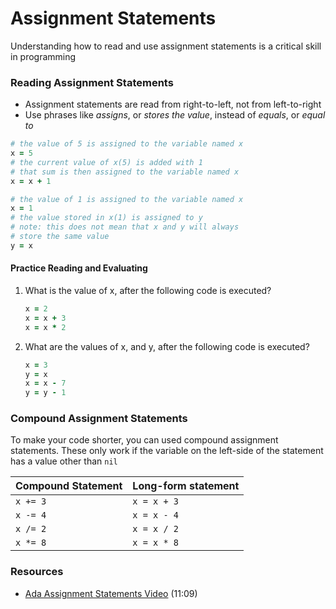 # Assignment Statements


Understanding how to read and use assignment statements is a critical skill in programming

### Reading Assignment Statements

* Assignment statements are read from right-to-left, not from left-to-right
* Use phrases like _assigns_, or _stores the value_, instead of _equals_, or _equal to_

```ruby
# the value of 5 is assigned to the variable named x
x = 5
# the current value of x(5) is added with 1
# that sum is then assigned to the variable named x
x = x + 1
```

```ruby
# the value of 1 is assigned to the variable named x
x = 1
# the value stored in x(1) is assigned to y
# note: this does not mean that x and y will always
# store the same value
y = x
```

#### Practice Reading and Evaluating

1. What is the value of x, after the following code is executed?

	```ruby
	x = 2
	x = x + 3
	x = x * 2
	```

2. What are the values of x, and y, after the following code is executed?

	```ruby
	x = 3
	y = x
	x = x - 7
	y = y - 1
	```

### Compound Assignment Statements

To make your code shorter, you can used compound assignment statements. These only work if the variable on the left-side of the statement has a value other than `nil`

| Compound Statement | Long-form statement |
| :----------------- | :------------------ |
| `x += 3`           | `x = x + 3`         |
| `x -= 4`           | `x = x - 4`         |
| `x /= 2`           | `x = x / 2`         |
| `x *= 8`           | `x = x * 8`         |

### Resources

- [Ada Assignment Statements Video](https://adaacademy.hosted.panopto.com/Panopto/Pages/Viewer.aspx?id=7d4167a7-8bc9-4d38-b58a-0cf78392cc2b) (11:09)